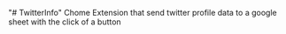 "# TwitterInfo" 
Chome Extension that send twitter profile data to a google sheet with the click of a button

